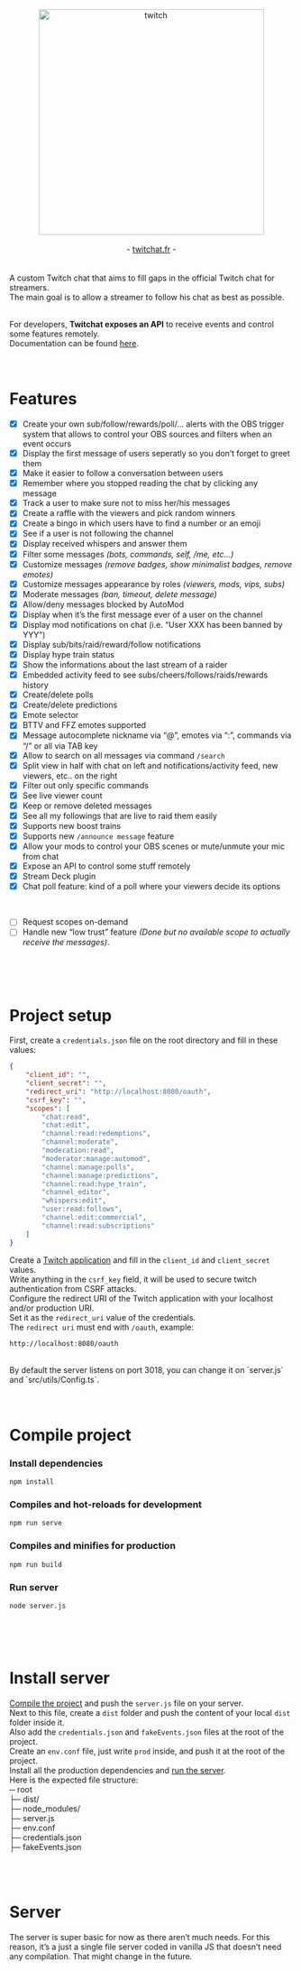 
<div align="center">
	<a href="https://twitchat.fr" target="_blank">
		<img width="400" alt="twitch" src="https://raw.githubusercontent.com/Durss/Twitchat/main/src/assets/logo.svg">
	</a>
	<br>
	<br>
	- <a href="https://twitchat.fr" target="_blank">twitchat.fr</a> -
</div>
<br>
<br>
A custom Twitch chat that aims to fill gaps in the official Twitch chat for streamers.
<br>
The main goal is to allow a streamer to follow his chat as best as possible.
<br>
<br>

For developers, **Twitchat exposes an API** to receive events and control some features remotely.\
Documentation can be found [here](PUBLIC_API.md).
<br>
<br>
<br>

# Features
- [x] Create your own sub/follow/rewards/poll/... alerts with the OBS trigger system that allows to control your OBS sources and filters when an event occurs
- [x] Display the first message of users seperatly so you don’t forget to greet them
- [x] Make it easier to follow a conversation between users
- [x] Remember where you stopped reading the chat by clicking any message
- [x] Track a user to make sure not to miss her/his messages
- [x] Create a raffle with the viewers and pick random winners
- [x] Create a bingo in which users have to find a number or an emoji
- [x] See if a user is not following the channel
- [x] Display received whispers and answer them
- [x] Filter some messages *(bots, commands, self, /me, etc...)*
- [x] Customize messages *(remove badges, show minimalist badges, remove emotes)*
- [x] Customize messages appearance by roles *(viewers, mods, vips, subs)*
- [x] Moderate messages *(ban, timeout, delete message)*
- [x] Allow/deny messages blocked by AutoMod
- [x] Display when it’s the first message ever of a user on the channel
- [x] Display mod notifications on chat (i.e. “User XXX has been banned by YYY”)
- [x] Display sub/bits/raid/reward/follow notifications
- [x] Display hype train status
- [x] Show the informations about the last stream of a raider
- [x] Embedded activity feed to see subs/cheers/follows/raids/rewards history
- [x] Create/delete polls
- [x] Create/delete predictions
- [x] Emote selector 
- [x] BTTV and FFZ emotes supported
- [x] Message autocomplete nickname via “@”, emotes via “:”, commands via “/” or all via TAB key
- [x] Allow to search on all messages via command `/search`
- [x] Split view in half with chat on left and notifications/activity feed, new viewers, etc.. on the right
- [x] Filter out only specific commands
- [x] See live viewer count
- [x] Keep or remove deleted messages
- [x] See all my followings that are live to raid them easily
- [x] Supports new boost trains
- [x] Supports new `/announce message` feature
- [x] Allow your mods to control your OBS scenes or mute/unmute your mic from chat
- [x] Expose an API to control some stuff remotely
- [x] Stream Deck plugin
- [x] Chat poll feature: kind of a poll where your viewers decide its options
<br>

- [ ] Request scopes on-demand
- [ ] Handle new “low trust” feature *(Done but no available scope to actually receive the messages)*.
<br>
<br>
<br>

# Project setup
First, create a `credentials.json` file on the root directory and fill in these values:
```json
{
	"client_id": "",
	"client_secret": "",
	"redirect_uri": "http://localhost:8080/oauth",
	"csrf_key": "",
	"scopes": [
		"chat:read",
		"chat:edit",
		"channel:read:redemptions",
		"channel:moderate",
		"moderation:read",
		"moderator:manage:automod",
		"channel:manage:polls",
		"channel:manage:predictions",
		"channel:read:hype_train",
		"channel_editor",
		"whispers:edit",
		"user:read:follows",
		"channel:edit:commercial",
		"channel:read:subscriptions"
	]
}
```
Create a [Twitch application](https://dev.twitch.tv/console) and fill in the `client_id` and `client_secret` values.\
Write anything in the `csrf_key` field, it will be used to secure twitch authentication from CSRF attacks.\
Configure the redirect URI of the Twitch application with your localhost and/or production URI.\
Set it as the `redirect_uri` value of the credentials.\
The `redirect uri` must end with `/oauth`, example:
```
http://localhost:8080/oauth
```
<br>
By default the server listens on port 3018, you can change it on `server.js` and `src/utils/Config.ts`.

<br>
<br>
<br>

# Compile project
### Install dependencies
```
npm install
```

### Compiles and hot-reloads for development
```
npm run serve
```

### Compiles and minifies for production
```
npm run build
```

### Run server
```
node server.js
```
<br>
<br>
<br>

# Install server
[Compile the project](#compile-project) and push the `server.js` file on your server.\
Next to this file, create a `dist` folder and push the content of your local `dist` folder inside it.\
Also add the `credentials.json` and `fakeEvents.json` files at the root of the project.\
Create an `env.conf` file, just write `prod` inside, and push it at the root of the project.\
Install all the production dependencies and [run the server](#run-server).
\
Here is the expected file structure:\
─ root\
  ├─ dist/\
  ├─ node_modules/\
  ├─ server.js\
  ├─ env.conf\
  ├─ credentials.json\
  ├─ fakeEvents.json\
<br>
<br>
<br>

# Server
The server is super basic for now as there aren’t much needs.
For this reason, it’s a just a single file server coded in vanilla JS that doesn’t need any compilation. That might change in the future.
